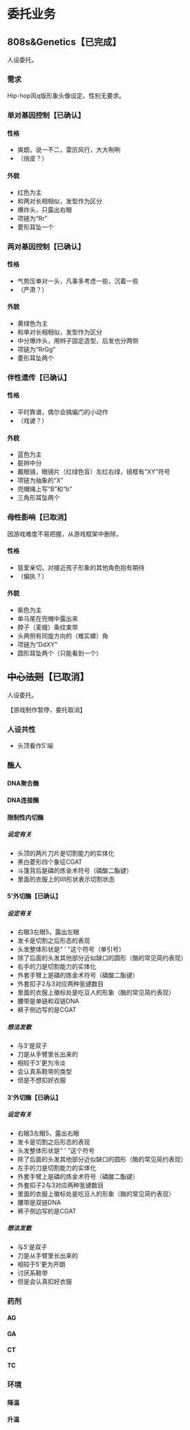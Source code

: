 # 委托业务

## 808s&Genetics【已完成】

人设委托。
### 需求
Hip-hop风q版形象头像设定。性别无要求。
### 单对基因控制【已确认】
#### 性格
* 爽朗，说一不二，雷厉风行，大大咧咧
* （俏皮？）

#### 外貌
* 红色为主
* 和两对长相相似，发型作为区分
* 爆炸头，只露出右眼
* 项链为“Rr”
* 菱形耳坠一个

### 两对基因控制【已确认】
#### 性格
* 气势压单对一头，凡事多考虑一些，沉着一些
* （严肃？）

#### 外貌
* 黄绿色为主
* 和单对长相相似，发型作为区分
* 中分爆炸头，用辫子固定造型，后发也分两侧
* 项链为“RrGg”
* 菱形耳坠两个

### 伴性遗传【已确认】
#### 性格
* 平时靠谱，偶尔会搞偏门的小动作
* （戏谑？）

#### 外貌
* 蓝色为主
* 脏辫中分
* 戴眼镜，眼镜片（红绿色盲）左红右绿，镜框有“XY”符号
* 项链为抽象的“X”
* 兜帽绳上写“B”和“b”
* 三角形耳坠两个

### ~~母性影响~~【已取消】
因游戏难度不易把握，从游戏框架中删除。
#### 性格
* 慈爱亲切，对接近孩子形象的其他角色抱有期待
* （偏执？）

#### 外貌
* 紫色为主
* 单马尾在兜帽中露出来
* 脖子（麦蛾）条纹束带
* 头两侧有同旋方向的（椎实螺）角
* 项链为“DdXY”
* 圆形耳坠两个（只能看到一个）

## ~~中心法则~~【已取消】
人设委托。

【游戏制作暂停，委托取消】
### 人设共性
* 头顶看作5'端

### 酶人

#### DNA聚合酶

#### DNA连接酶

#### 限制性内切酶
##### 设定有关
* 头顶的两片刀片是切割能力的实体化
* 黑白菱形四个象征CGAT
* 斗篷背后是磷的炼金术符号（磷酸二酯键）
* 里面的衣服上的I<i>II</i>I形状表示切割状态

#### 5'外切酶【已确认】
##### 设定有关

* 右眼3左眼5，露出左眼
* 发卡是切割之后形态的表现
* 头发整体形状是“ ' ”这个符号（单引号）
* 除了后面的头发其他部分近似缺口的圆形（酶的常见简约表现）
* 右手的刀是切割能力的实体化
* 外套手臂上是磷的炼金术符号（磷酸二酯键）
* 外套扣子2与3对应两种氢键数目
* 里面的衣服上徽标处是吃豆人的形象（酶的常见简约表现）
* 腰带是单链和双链DNA
* 裤子侧边写的是CGAT

##### 想法发散
* 与3'是双子
* 刀是从手臂里长出来的
* 相较于3'更为冷淡
* 会认真系鞋带的类型
* 但是不想扣好衣服

#### 3'外切酶【已确认】
##### 设定有关
* 右眼3左眼5，露出右眼
* 发卡是切割之后形态的表现
* 头发整体形状是“ ' ”这个符号
* 除了后面的头发其他部分近似缺口的圆形（酶的常见简约表现）
* 左手的刀是切割能力的实体化
* 外套手臂上是磷的炼金术符号（磷酸二酯键）
* 外套扣子2与3对应两种氢键数目
* 里面的衣服上徽标处是吃豆人的形象（酶的常见简约表现）
* 腰带是双链DNA
* 裤子侧边写的是CGAT

##### 想法发散
* 与5'是双子
* 刀是从手臂里长出来的
* 相较于5'更为开朗
* 讨厌系鞋带
* 但是会认真扣好衣服

### 药剂
#### AG
#### GA
#### CT
#### TC
### 环境
#### 降温
#### 升温
